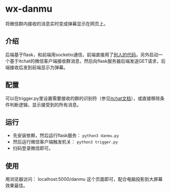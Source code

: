 # wx-danmu

将微信群内接收的消息实时变成弹幕显示在网页上。

介绍
------

后端基于flask，和前端用socketio通信，前端直接用了[别人的代码](https://github.com/jamesliu96/Damoo/)。另外启动一个基于itchat的微信客户端接收群消息，然后向flask服务器后端发送GET请求，后端接收后发到前端显示为弹幕。


配置
------

可以在trigger.py里设置需要接收的群的识别符（参见[itchat文档](https://itchat.readthedocs.io/zh/latest/)），或直接移除条件判断逻辑，显示接受到的所有消息。

运行
------
- 先安装依赖，然后运行flask服务：
`python3 danmu.py`
- 然后运行微信客户端触发机关：
`python3 trigger.py`
- 扫码登录微信即可。

使用
------
用浏览器访问： localhost:5000/danmu 这个页面即可，配合电脑投影到大屏幕效果最佳。
